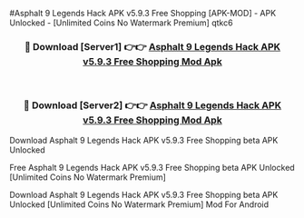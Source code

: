 #Asphalt 9 Legends Hack APK v5.9.3 Free Shopping [APK-MOD] - APK Unlocked - [Unlimited Coins No Watermark Premium] qtkc6



<div align="center">

<h3>🔴 Download [Server1] 👉👉 <a href="https://momento.my/?title=Asphalt_9_Legends_Hack_APK_v5.9.3_Free_Shopping">Asphalt 9 Legends Hack APK v5.9.3 Free Shopping Mod Apk</a></h3><br>

<h3>🔴 Download [Server2] 👉👉 <a href="https://momento.my/?title=Asphalt_9_Legends_Hack_APK_v5.9.3_Free_Shopping">Asphalt 9 Legends Hack APK v5.9.3 Free Shopping Mod Apk</a></h3>
</div>



Download Asphalt 9 Legends Hack APK v5.9.3 Free Shopping beta APK Unlocked

Free Asphalt 9 Legends Hack APK v5.9.3 Free Shopping beta APK Unlocked [Unlimited Coins No Watermark Premium]

Download Asphalt 9 Legends Hack APK v5.9.3 Free Shopping beta APK Unlocked [Unlimited Coins No Watermark Premium] Mod For Android
